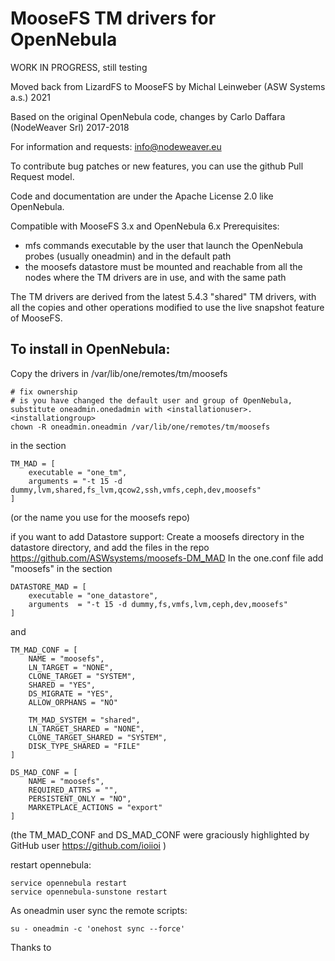# MooseFS TM drivers for OpenNebula

WORK IN PROGRESS, still testing

Moved back from LizardFS to MooseFS by Michal Leinweber (ASW Systems a.s.) 2021

Based on the original OpenNebula code, changes by Carlo Daffara (NodeWeaver Srl) 2017-2018

For information and requests: info@nodeweaver.eu

To contribute bug patches or new features, you can use the github Pull Request model.

Code and documentation are under the Apache License 2.0 like OpenNebula.

Compatible with MooseFS 3.x and OpenNebula 6.x
Prerequisites:
* mfs commands executable by the user that launch the OpenNebula probes (usually oneadmin) and in the default path 
* the moosefs datastore must be mounted and reachable from all the nodes where the TM drivers are in use, and with the same path

The TM drivers are derived from the latest 5.4.3 "shared" TM drivers, with all the copies and other operations modified to use the 
live snapshot feature of MooseFS.

## To install in OpenNebula:
Copy the drivers in /var/lib/one/remotes/tm/moosefs

```
# fix ownership
# is you have changed the default user and group of OpenNebula, substitute oneadmin.onedadmin with <installationuser>.<installationgroup>
chown -R oneadmin.oneadmin /var/lib/one/remotes/tm/moosefs
```

in the section
```
TM_MAD = [
    executable = "one_tm",
    arguments = "-t 15 -d dummy,lvm,shared,fs_lvm,qcow2,ssh,vmfs,ceph,dev,moosefs"
]
```
(or the name you use for the moosefs repo)

if you want to add Datastore support:
Create a moosefs directory in the datastore directory, and add the files in the repo
https://github.com/ASWsystems/moosefs-DM_MAD
In the one.conf file add "moosefs" in the section
```
DATASTORE_MAD = [
    executable = "one_datastore",
    arguments  = "-t 15 -d dummy,fs,vmfs,lvm,ceph,dev,moosefs"
]
```

and

```
TM_MAD_CONF = [
    NAME = "moosefs",
    LN_TARGET = "NONE",
    CLONE_TARGET = "SYSTEM",
    SHARED = "YES",
    DS_MIGRATE = "YES",
    ALLOW_ORPHANS = "NO"

    TM_MAD_SYSTEM = "shared",
    LN_TARGET_SHARED = "NONE",
    CLONE_TARGET_SHARED = "SYSTEM",
    DISK_TYPE_SHARED = "FILE"    
]

DS_MAD_CONF = [
    NAME = "moosefs",
    REQUIRED_ATTRS = "",
    PERSISTENT_ONLY = "NO",
    MARKETPLACE_ACTIONS = "export"
]

```
(the TM_MAD_CONF and DS_MAD_CONF were graciously highlighted by GitHub user https://github.com/ioiioi )

restart opennebula:
```
service opennebula restart
service opennebula-sunstone restart
```
As oneadmin user sync the remote scripts:
```
su - oneadmin -c 'onehost sync --force'
```

Thanks to 


